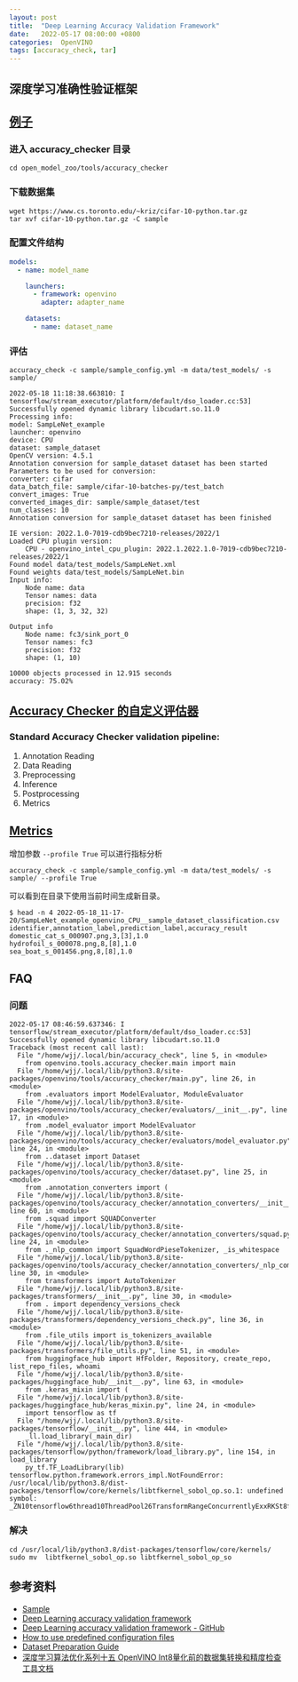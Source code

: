 ```yaml
---
layout: post
title:  "Deep Learning Accuracy Validation Framework"
date:   2022-05-17 08:00:00 +0800
categories:  OpenVINO
tags: [accuracy_check, tar]
---
```


## 深度学习准确性验证框架

## [例子](https://docs.openvino.ai/latest/omz_tools_accuracy_checker_sample.html)
### 进入 accuracy_checker 目录
```shell
cd open_model_zoo/tools/accuracy_checker
```

### 下载数据集
```shell
wget https://www.cs.toronto.edu/~kriz/cifar-10-python.tar.gz
tar xvf cifar-10-python.tar.gz -C sample
```

### 配置文件结构
```yml
models:
  - name: model_name

    launchers:
      - framework: openvino
        adapter: adapter_name

    datasets:
      - name: dataset_name
```

### 评估
```shell
accuracy_check -c sample/sample_config.yml -m data/test_models/ -s sample/
```
```
2022-05-18 11:18:38.663810: I tensorflow/stream_executor/platform/default/dso_loader.cc:53] Successfully opened dynamic library libcudart.so.11.0
Processing info:
model: SampLeNet_example
launcher: openvino
device: CPU
dataset: sample_dataset
OpenCV version: 4.5.1
Annotation conversion for sample_dataset dataset has been started
Parameters to be used for conversion:
converter: cifar
data_batch_file: sample/cifar-10-batches-py/test_batch
convert_images: True
converted_images_dir: sample/sample_dataset/test
num_classes: 10
Annotation conversion for sample_dataset dataset has been finished

IE version: 2022.1.0-7019-cdb9bec7210-releases/2022/1
Loaded CPU plugin version:
    CPU - openvino_intel_cpu_plugin: 2022.1.2022.1.0-7019-cdb9bec7210-releases/2022/1
Found model data/test_models/SampLeNet.xml
Found weights data/test_models/SampLeNet.bin
Input info:
	Node name: data
	Tensor names: data
	precision: f32
	shape: (1, 3, 32, 32)

Output info
	Node name: fc3/sink_port_0
	Tensor names: fc3
	precision: f32
	shape: (1, 10)

10000 objects processed in 12.915 seconds
accuracy: 75.02%
```

## [Accuracy Checker 的自定义评估器](https://docs.openvino.ai/latest/omz_tools_accuracy_checker_custom_evaluators.html)
### Standard Accuracy Checker validation pipeline: 
  1. Annotation Reading
  2. Data Reading
  3. Preprocessing
  4. Inference
  5. Postprocessing
  6. Metrics


## [Metrics](https://docs.openvino.ai/latest/omz_tools_accuracy_checker_metrics.html)
增加参数 ```--profile True``` 可以进行指标分析
```shell
accuracy_check -c sample/sample_config.yml -m data/test_models/ -s sample/ --profile True
```

可以看到在目录下使用当前时间生成新目录。
```
$ head -n 4 2022-05-18_11-17-20/SampLeNet_example_openvino_CPU__sample_dataset_classification.csv 
identifier,annotation_label,prediction_label,accuracy_result
domestic_cat_s_000907.png,3,[3],1.0
hydrofoil_s_000078.png,8,[8],1.0
sea_boat_s_001456.png,8,[8],1.0
```


## FAQ
### 问题
```shell
2022-05-17 08:46:59.637346: I tensorflow/stream_executor/platform/default/dso_loader.cc:53] Successfully opened dynamic library libcudart.so.11.0
Traceback (most recent call last):
  File "/home/wjj/.local/bin/accuracy_check", line 5, in <module>
    from openvino.tools.accuracy_checker.main import main
  File "/home/wjj/.local/lib/python3.8/site-packages/openvino/tools/accuracy_checker/main.py", line 26, in <module>
    from .evaluators import ModelEvaluator, ModuleEvaluator
  File "/home/wjj/.local/lib/python3.8/site-packages/openvino/tools/accuracy_checker/evaluators/__init__.py", line 17, in <module>
    from .model_evaluator import ModelEvaluator
  File "/home/wjj/.local/lib/python3.8/site-packages/openvino/tools/accuracy_checker/evaluators/model_evaluator.py", line 24, in <module>
    from ..dataset import Dataset
  File "/home/wjj/.local/lib/python3.8/site-packages/openvino/tools/accuracy_checker/dataset.py", line 25, in <module>
    from .annotation_converters import (
  File "/home/wjj/.local/lib/python3.8/site-packages/openvino/tools/accuracy_checker/annotation_converters/__init__.py", line 60, in <module>
    from .squad import SQUADConverter
  File "/home/wjj/.local/lib/python3.8/site-packages/openvino/tools/accuracy_checker/annotation_converters/squad.py", line 24, in <module>
    from ._nlp_common import SquadWordPieseTokenizer, _is_whitespace
  File "/home/wjj/.local/lib/python3.8/site-packages/openvino/tools/accuracy_checker/annotation_converters/_nlp_common.py", line 30, in <module>
    from transformers import AutoTokenizer
  File "/home/wjj/.local/lib/python3.8/site-packages/transformers/__init__.py", line 30, in <module>
    from . import dependency_versions_check
  File "/home/wjj/.local/lib/python3.8/site-packages/transformers/dependency_versions_check.py", line 36, in <module>
    from .file_utils import is_tokenizers_available
  File "/home/wjj/.local/lib/python3.8/site-packages/transformers/file_utils.py", line 51, in <module>
    from huggingface_hub import HfFolder, Repository, create_repo, list_repo_files, whoami
  File "/home/wjj/.local/lib/python3.8/site-packages/huggingface_hub/__init__.py", line 63, in <module>
    from .keras_mixin import (
  File "/home/wjj/.local/lib/python3.8/site-packages/huggingface_hub/keras_mixin.py", line 24, in <module>
    import tensorflow as tf
  File "/home/wjj/.local/lib/python3.8/site-packages/tensorflow/__init__.py", line 444, in <module>
    _ll.load_library(_main_dir)
  File "/home/wjj/.local/lib/python3.8/site-packages/tensorflow/python/framework/load_library.py", line 154, in load_library
    py_tf.TF_LoadLibrary(lib)
tensorflow.python.framework.errors_impl.NotFoundError: /usr/local/lib/python3.8/dist-packages/tensorflow/core/kernels/libtfkernel_sobol_op.so.1: undefined symbol: _ZN10tensorflow6thread10ThreadPool26TransformRangeConcurrentlyExxRKSt8functionIFvxxEE
```

### 解决
```shell
cd /usr/local/lib/python3.8/dist-packages/tensorflow/core/kernels/
sudo mv  libtfkernel_sobol_op.so libtfkernel_sobol_op_so
```

## 参考资料
* [Sample](https://docs.openvino.ai/latest/omz_tools_accuracy_checker_sample.html)
* [Deep Learning accuracy validation framework](https://docs.openvino.ai/latest/omz_tools_accuracy_checker_sample.html)
* [Deep Learning accuracy validation framework - GitHub](https://github.com/openvinotoolkit/open_model_zoo/blob/master/tools/accuracy_checker/README.md)
* [How to use predefined configuration files](https://docs.openvino.ai/latest/omz_tools_accuracy_checker_configs.html)
* [Dataset Preparation Guide](https://docs.openvino.ai/latest/omz_data_datasets.html)
* [深度学习算法优化系列十五 OpenVINO Int8量化前的数据集转换和精度检查工具文档](https://mp.weixin.qq.com/s/llqLuKjortY_36L_Gv7R2A)
